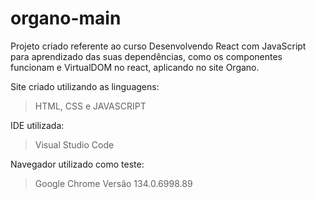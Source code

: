# organo-main
Projeto criado referente ao curso Desenvolvendo React com JavaScript para aprendizado das suas dependências, como os componentes funcionam e VirtualDOM no react, aplicando no site Organo.

Site criado utilizando as linguagens:
> HTML, CSS e JAVASCRIPT

IDE utilizada:
> Visual Studio Code

Navegador utilizado como teste:
> Google Chrome Versão 134.0.6998.89